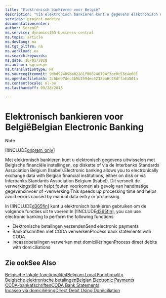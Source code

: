 ```yaml
---
title: "Elektronisch bankieren voor België"
description: "Via elektronisch bankieren kunt u gegevens elektronisch uitwisselen met Belgische financiële instellingen. Gegevens kunnen per schijf of via een modem of Isabel (Interbanks Standards Association Belgium) worden uitgewisseld. Op deze manier profiteert u van een snellere verwerkingstijd en voorkomt u fouten als gevolg van handmatige gegevensinvoer of -verwerking."
services: project-madeira
documentationcenter: 
author: SorenGP
ms.service: dynamics365-business-central
ms.topic: article
ms.devlang: na
ms.tgt_pltfrm: na
ms.workload: na
ms.search.keywords: 
ms.date: 10/01/2018
ms.author: sgroespe
ms.translationtype: HT
ms.sourcegitcommit: 9dbd92409ba02281f008246194f3ce0c53e4e001
ms.openlocfilehash: 3c6beb7dec4b5b2594ee3232ea6c28dffa4a501a
ms.contentlocale: nl-be
ms.lasthandoff: 09/28/2018

---
```

# <a name="belgian-electronic-banking"></a><span data-ttu-id="cb235-105">Elektronisch bankieren voor België</span><span class="sxs-lookup"><span data-stu-id="cb235-105">Belgian Electronic Banking</span></span>
> [!Note]
> [!INCLUDE[onprem_only](../../includes/onprem_only_md.md)]

<span data-ttu-id="cb235-106">Met elektronisch bankieren kunt u elektronisch gegevens uitwisselen met Belgische financiële instellingen, op diskette of via de Interbanks Standards Association Belgium (Isabel).</span><span class="sxs-lookup"><span data-stu-id="cb235-106">Electronic banking allows you to electronically exchange data with Belgian financial institutions, either on disk or via Interbanks Standards Association Belgium (Isabel).</span></span> <span data-ttu-id="cb235-107">Dit versnelt de verwerkingstijd en helpt fouten voorkomen als gevolg van handmatige gegevensinvoer of -verwerking.</span><span class="sxs-lookup"><span data-stu-id="cb235-107">This speeds up processing time and helps avoid errors caused by manual data entry or processing.</span></span>  

<span data-ttu-id="cb235-108">In [!INCLUDE[d365fin](../../includes/d365fin_md.md)] kunt u elektronisch bankieren gebruiken om de volgende functies uit te voeren:</span><span class="sxs-lookup"><span data-stu-id="cb235-108">In [!INCLUDE[d365fin](../../includes/d365fin_md.md)], you can use electronic banking to perform the following functions:</span></span>  

- <span data-ttu-id="cb235-109">Elektronische betalingen verzenden</span><span class="sxs-lookup"><span data-stu-id="cb235-109">Send electronic payments</span></span>  
- <span data-ttu-id="cb235-110">Bankafschriften met CODA verwerken</span><span class="sxs-lookup"><span data-stu-id="cb235-110">Process bank statements with CODA</span></span>  
- <span data-ttu-id="cb235-111">Incassobetalingen verwerken met domiciliëringen</span><span class="sxs-lookup"><span data-stu-id="cb235-111">Process direct debits with domiciliations</span></span>  

## <a name="see-also"></a><span data-ttu-id="cb235-112">Zie ook</span><span class="sxs-lookup"><span data-stu-id="cb235-112">See Also</span></span>  
[<span data-ttu-id="cb235-113">Belgische lokale functionaliteit</span><span class="sxs-lookup"><span data-stu-id="cb235-113">Belgium Local Functionality</span></span>](belgium-local-functionality.md)  
[<span data-ttu-id="cb235-114">Belgische elektronische betalingen</span><span class="sxs-lookup"><span data-stu-id="cb235-114">Belgian Electronic Payments</span></span>](belgian-electronic-payments.md)  
[<span data-ttu-id="cb235-115">CODA-bankafschriften</span><span class="sxs-lookup"><span data-stu-id="cb235-115">CODA Bank Statements</span></span>](coda-bank-statements.md)  
[<span data-ttu-id="cb235-116">Incasso via domiciliëring</span><span class="sxs-lookup"><span data-stu-id="cb235-116">Direct Debit Using Domiciliation</span></span>](direct-debit-using-domiciliation.md)

